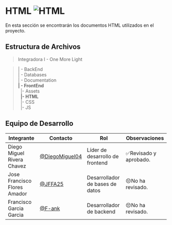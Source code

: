 # HTML  ![HTML](https://img.shields.io/badge/HTML-239120?style=for-the-badge&logo=html5&logoColor=white)
En esta sección se encontrarán los documentos HTML utilizados en el proyecto.

## Estructura de Archivos

>Integradora I - One More Light

>| - BackEnd<br>
>| - Databases<br>
>| - Documentation<br>
>**| - FrontEnd**<br>
>&nbsp;&nbsp;|- Assets<br>
>&nbsp;&nbsp;**|- HTML**<br>
>&nbsp;&nbsp;|- CSS<br>
>&nbsp;&nbsp;|- JS<br>

## Equipo de Desarrollo

|Integrante|Contacto|Rol|Observaciones|
|------------|--------|---|---|
|Diego Miguel Rivera Chavez|[@DiegoMiguel04](https://github.com/DiegoMiguel04)|Líder de desarrollo de frontend|✅Revisado y aprobado.|
|Jose Francisco Flores Amador|[@JFFA25](https://github.com/JFFA25)|Desarrollador de bases de datos|😔No ha revisado.|
|Francisco Garcia Garcia|[@F-ank](https://github.com/F-ank)|Desarrollador de backend|😔No ha revisado.|